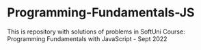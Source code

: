 # Programming-Fundamentals-JS
This is repository with solutions of problems in SoftUni Course: Programming Fundamentals with JavaScript - Sept 2022
